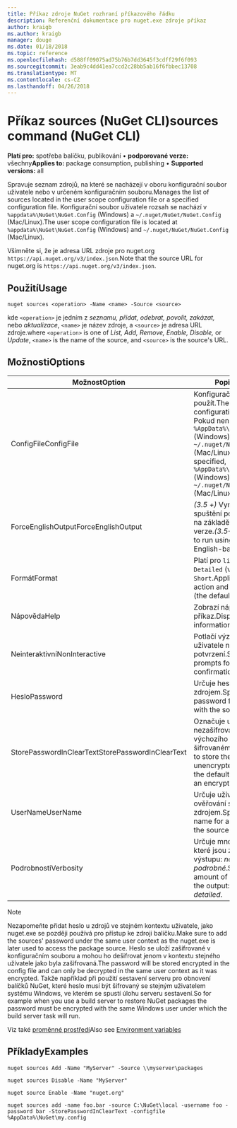 ```yaml
---
title: Příkaz zdroje NuGet rozhraní příkazového řádku
description: Referenční dokumentace pro nuget.exe zdroje příkaz
author: kraigb
ms.author: kraigb
manager: douge
ms.date: 01/18/2018
ms.topic: reference
ms.openlocfilehash: d588ff09075ad75b76b7dd3645f3cdff29f6f093
ms.sourcegitcommit: 3eab9c4dd41ea7ccd2c28bb5ab16f6fbbec13708
ms.translationtype: MT
ms.contentlocale: cs-CZ
ms.lasthandoff: 04/26/2018
---
```

# <a name="sources-command-nuget-cli"></a><span data-ttu-id="de175-103">Příkaz sources (NuGet CLI)</span><span class="sxs-lookup"><span data-stu-id="de175-103">sources command (NuGet CLI)</span></span>

<span data-ttu-id="de175-104">**Platí pro:** spotřeba balíčku, publikování &bullet; **podporované verze:** všechny</span><span class="sxs-lookup"><span data-stu-id="de175-104">**Applies to:** package consumption, publishing &bullet; **Supported versions:** all</span></span>

<span data-ttu-id="de175-105">Spravuje seznam zdrojů, na které se nacházejí v oboru konfigurační soubor uživatele nebo v určeném konfiguračním souboru.</span><span class="sxs-lookup"><span data-stu-id="de175-105">Manages the list of sources located in the user scope configuration file or a specified configuration file.</span></span> <span data-ttu-id="de175-106">Konfigurační soubor uživatele rozsah se nachází v `%appdata%\NuGet\NuGet.Config` (Windows) a `~/.nuget/NuGet/NuGet.Config` (Mac/Linux).</span><span class="sxs-lookup"><span data-stu-id="de175-106">The user scope configuration file is located at `%appdata%\NuGet\NuGet.Config` (Windows) and `~/.nuget/NuGet/NuGet.Config` (Mac/Linux).</span></span>

<span data-ttu-id="de175-107">Všimněte si, že je adresa URL zdroje pro nuget.org `https://api.nuget.org/v3/index.json`.</span><span class="sxs-lookup"><span data-stu-id="de175-107">Note that the source URL for nuget.org is `https://api.nuget.org/v3/index.json`.</span></span>

## <a name="usage"></a><span data-ttu-id="de175-108">Použití</span><span class="sxs-lookup"><span data-stu-id="de175-108">Usage</span></span>

```cli
nuget sources <operation> -Name <name> -Source <source>
```

<span data-ttu-id="de175-109">kde `<operation>` je jedním z *seznamu, přidat, odebrat, povolit, zakázat,* nebo *aktualizace*, `<name>` je název zdroje, a `<source>` je adresa URL zdroje.</span><span class="sxs-lookup"><span data-stu-id="de175-109">where `<operation>` is one of *List, Add, Remove, Enable, Disable,* or *Update*, `<name>` is the name of the source, and `<source>` is the source's URL.</span></span>

## <a name="options"></a><span data-ttu-id="de175-110">Možnosti</span><span class="sxs-lookup"><span data-stu-id="de175-110">Options</span></span>

| <span data-ttu-id="de175-111">Možnost</span><span class="sxs-lookup"><span data-stu-id="de175-111">Option</span></span> | <span data-ttu-id="de175-112">Popis</span><span class="sxs-lookup"><span data-stu-id="de175-112">Description</span></span> |
| --- | --- |
| <span data-ttu-id="de175-113">ConfigFile</span><span class="sxs-lookup"><span data-stu-id="de175-113">ConfigFile</span></span> | <span data-ttu-id="de175-114">Konfigurační soubor NuGet použít.</span><span class="sxs-lookup"><span data-stu-id="de175-114">The NuGet configuration file to apply.</span></span> <span data-ttu-id="de175-115">Pokud není zadaný, `%AppData%\NuGet\NuGet.Config` (Windows) nebo `~/.nuget/NuGet/NuGet.Config` (Mac/Linux) se používá.</span><span class="sxs-lookup"><span data-stu-id="de175-115">If not specified, `%AppData%\NuGet\NuGet.Config` (Windows) or `~/.nuget/NuGet/NuGet.Config` (Mac/Linux) is used.</span></span>|
| <span data-ttu-id="de175-116">ForceEnglishOutput</span><span class="sxs-lookup"><span data-stu-id="de175-116">ForceEnglishOutput</span></span> | <span data-ttu-id="de175-117">*(3.5 +)*  Vynutí nuget.exe ke spuštění pomocí invariantní, na základě angličtina jazykové verze.</span><span class="sxs-lookup"><span data-stu-id="de175-117">*(3.5+)* Forces nuget.exe to run using an invariant, English-based culture.</span></span> |
| <span data-ttu-id="de175-118">Formát</span><span class="sxs-lookup"><span data-stu-id="de175-118">Format</span></span> | <span data-ttu-id="de175-119">Platí pro `list` akce a může být `Detailed` (výchozí) nebo `Short`.</span><span class="sxs-lookup"><span data-stu-id="de175-119">Applies to the `list` action and can be `Detailed` (the default) or `Short`.</span></span> |
| <span data-ttu-id="de175-120">Nápověda</span><span class="sxs-lookup"><span data-stu-id="de175-120">Help</span></span> | <span data-ttu-id="de175-121">Zobrazí nápovědu pro příkaz.</span><span class="sxs-lookup"><span data-stu-id="de175-121">Displays help information for the command.</span></span> |
| <span data-ttu-id="de175-122">Neinteraktivní</span><span class="sxs-lookup"><span data-stu-id="de175-122">NonInteractive</span></span> | <span data-ttu-id="de175-123">Potlačí výzvy pro vstup uživatele nebo potvrzení.</span><span class="sxs-lookup"><span data-stu-id="de175-123">Suppresses prompts for user input or confirmations.</span></span> |
| <span data-ttu-id="de175-124">Heslo</span><span class="sxs-lookup"><span data-stu-id="de175-124">Password</span></span> | <span data-ttu-id="de175-125">Určuje heslo pro ověřování se zdrojem.</span><span class="sxs-lookup"><span data-stu-id="de175-125">Specifies the password for authenticating with the source.</span></span> |
| <span data-ttu-id="de175-126">StorePasswordInClearText</span><span class="sxs-lookup"><span data-stu-id="de175-126">StorePasswordInClearText</span></span> | <span data-ttu-id="de175-127">Označuje uložit heslo v nezašifrované text namísto výchozího chování ukládání šifrovaném formátu.</span><span class="sxs-lookup"><span data-stu-id="de175-127">Indicates to store the password in unencrypted text instead of the default behavior of storing an encrypted form.</span></span> |
| <span data-ttu-id="de175-128">UserName</span><span class="sxs-lookup"><span data-stu-id="de175-128">UserName</span></span> | <span data-ttu-id="de175-129">Určuje uživatelské jméno pro ověřování se zdrojem.</span><span class="sxs-lookup"><span data-stu-id="de175-129">Specifies the user name for authenticating with the source.</span></span> |
| <span data-ttu-id="de175-130">Podrobnosti</span><span class="sxs-lookup"><span data-stu-id="de175-130">Verbosity</span></span> | <span data-ttu-id="de175-131">Určuje množství podrobností, které jsou zobrazené ve výstupu: *normální*, *quiet*, *podrobné*.</span><span class="sxs-lookup"><span data-stu-id="de175-131">Specifies the amount of detail displayed in the output: *normal*, *quiet*, *detailed*.</span></span> |

> [!Note]
> <span data-ttu-id="de175-132">Nezapomeňte přidat heslo u zdrojů ve stejném kontextu uživatele, jako nuget.exe se později používá pro přístup ke zdroji balíčku.</span><span class="sxs-lookup"><span data-stu-id="de175-132">Make sure to add the sources' password under the same user context as the nuget.exe is later used to access the package source.</span></span> <span data-ttu-id="de175-133">Heslo se uloží zašifrované v konfiguračním souboru a mohou ho dešifrovat jenom v kontextu stejného uživatele jako byla zašifrovaná.</span><span class="sxs-lookup"><span data-stu-id="de175-133">The password will be stored encrypted in the config file and can only be decrypted in the same user context as it was encrypted.</span></span> <span data-ttu-id="de175-134">Takže například při použití sestavení serveru pro obnovení balíčků NuGet, které heslo musí být šifrovaný se stejným uživatelem systému Windows, ve kterém se spustí úlohu serveru sestavení.</span><span class="sxs-lookup"><span data-stu-id="de175-134">So for example when you use a build server to restore NuGet packages the password must be encrypted with the same Windows user under which  the build server task will run.</span></span>

<span data-ttu-id="de175-135">Viz také [proměnné prostředí](cli-ref-environment-variables.md)</span><span class="sxs-lookup"><span data-stu-id="de175-135">Also see [Environment variables](cli-ref-environment-variables.md)</span></span>

## <a name="examples"></a><span data-ttu-id="de175-136">Příklady</span><span class="sxs-lookup"><span data-stu-id="de175-136">Examples</span></span>

```cli
nuget sources Add -Name "MyServer" -Source \\myserver\packages

nuget sources Disable -Name "MyServer"

nuget source Enable -Name "nuget.org"

nuget sources add -name foo.bar -source C:\NuGet\local -username foo -password bar -StorePasswordInClearText -configfile %AppData%\NuGet\my.config
```
